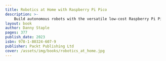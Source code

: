 ```yaml
---
title: Robotics at Home with Raspberry Pi Pico
description: >-
    Build autonomous robots with the versatile low-cost Raspberry Pi Pico controller and Python
layout: book
author: Danny Staple
pages: 377
publish_date: 2023
isbn: 978-1-80324-607-9
publisher: Packt Publishing Ltd
cover: /assets/img/books/robotics_at_home.jpg
---
```



